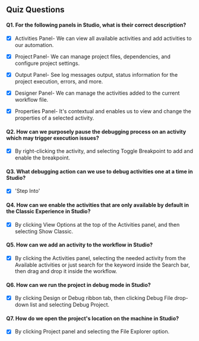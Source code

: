## Quiz Questions

#### Q1. For the following panels in Studio, what is their correct description?

- [x] Activities Panel- We can view all available activities and add activities to our automation.
- [x] Project Panel- We can manage project files, dependencies, and configure project settings.
- [x] Output Panel- See log messages output, status information for the project execution, errors, and more.
- [x] Designer Panel- We can manage the activities added to the current workflow file.
- [x] Properties Panel- It's contextual and enables us to view and change the properties of a selected activity.


#### Q2. How can we purposely pause the debugging process on an activity which may trigger execution issues?

- [x] By right-clicking the activity, and selecting Toggle Breakpoint to add and enable the breakpoint.



#### Q3. What debugging action can we use to debug activities one at a time in Studio?

- [x] 'Step Into'



#### Q4. How can we enable the activities that are only available by default in the Classic Experience in Studio?

- [x] By clicking View Options at the top of the Activities panel, and then selecting Show Classic.



#### Q5. How can we add an activity to the workflow in Studio?

- [x] By clicking the Activities panel, selecting the needed activity from the Available activities or just search for the keyword inside the Search bar, then drag and drop it inside the workflow.



#### Q6. How can we run the project in debug mode in Studio?

- [x] By clicking Design or Debug ribbon tab, then clicking Debug File drop-down list and selecting Debug Project. 



#### Q7. How do we open the project's location on the machine in Studio?

- [x] By clicking Project panel and selecting the File Explorer option.


